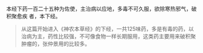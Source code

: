 本经下药一百二十五种为佐使，主治病以应地，多毒不可久服，欲除寒热邪气，破积聚愈疾
者，本下经。

> 从这篇开始进入《神农本草经》的下经，一共125味药，多是有毒的药，以治病为主，药性比较强，不可像食物一样长期服用，这类药主要用来破积聚肿瘤的，张仲景用的比较多。